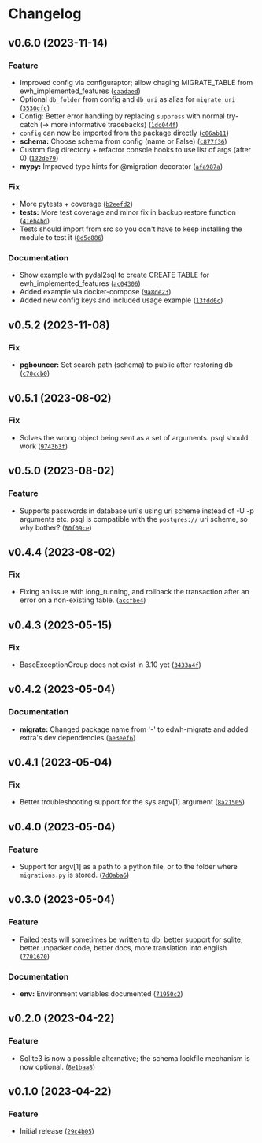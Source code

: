 # Changelog

<!--next-version-placeholder-->

## v0.6.0 (2023-11-14)
### Feature
* Improved config via configuraptor; allow chaging MIGRATE_TABLE from ewh_implemented_features ([`caadaed`](https://github.com/educationwarehouse/migrate/commit/caadaedaec90838255727d76cbbb8b3e1e91710c))
* Optional `db_folder` from config and `db_uri` as alias for `migrate_uri` ([`3530cfc`](https://github.com/educationwarehouse/migrate/commit/3530cfcf1a08e155ff01a8869abda650bede3712))
* Config: Better error handling by replacing `suppress` with normal try-catch (-> more informative tracebacks) ([`1dc044f`](https://github.com/educationwarehouse/migrate/commit/1dc044fd8c66389bb96a0ade69e62ea3fb924997))
* `config` can now be imported from the package directly ([`c06ab11`](https://github.com/educationwarehouse/migrate/commit/c06ab11a179919d4ac12dd03ceb91ec428033595))
* **schema:** Choose schema from config (name or False) ([`c877f36`](https://github.com/educationwarehouse/migrate/commit/c877f360bbf34ba5105b6834c80f54579c35cfce))
* Custom flag directory + refactor console hooks to use list of args (after 0) ([`132de79`](https://github.com/educationwarehouse/migrate/commit/132de79caa79fc9f2ea276abf22e24083d65b6c4))
* **mypy:** Improved type hints for @migration decorator ([`afa987a`](https://github.com/educationwarehouse/migrate/commit/afa987af1ca8cc9e7a4d65d047b0882f40999cec))

### Fix
* More pytests + coverage ([`b2eefd2`](https://github.com/educationwarehouse/migrate/commit/b2eefd22771e5569432652e5925a8ab312544e69))
* **tests:** More test coverage and minor fix in backup restore function ([`41eb4bd`](https://github.com/educationwarehouse/migrate/commit/41eb4bd0117ecf1e3c26f49e6d5bb546372adc2d))
* Tests should import from src so you don't have to keep installing the module to test it ([`8d5c886`](https://github.com/educationwarehouse/migrate/commit/8d5c886dae902fe2a9e7710631595243f4ec673e))

### Documentation
* Show example with pydal2sql to create CREATE TABLE for ewh_implemented_features ([`ac04306`](https://github.com/educationwarehouse/migrate/commit/ac0430604b6302f099ec541b2a7d5b7bb5b8ee1c))
* Added example via docker-compose ([`9a8de23`](https://github.com/educationwarehouse/migrate/commit/9a8de23c0675beb09c4599104efa7f95552b586d))
* Added new config keys and included usage example ([`13fdd6c`](https://github.com/educationwarehouse/migrate/commit/13fdd6c1aa12f3142d328424791d63dc9fc2590d))

## v0.5.2 (2023-11-08)
### Fix
* **pgbouncer:** Set search path (schema) to public after restoring db ([`c70ccb0`](https://github.com/educationwarehouse/migrate/commit/c70ccb0de377b35037de79d32a3d6ccadbf870f2))

## v0.5.1 (2023-08-02)
### Fix
* Solves the wrong object being sent as a set of arguments. psql should work ([`9743b3f`](https://github.com/educationwarehouse/migrate/commit/9743b3f4423b729a1bf739be0d2dc2052973bb1c))

## v0.5.0 (2023-08-02)
### Feature
* Supports passwords in database uri's using uri scheme instead of -U -p arguments etc. psql is compatible with the `postgres://` uri scheme, so why bother? ([`80f09ce`](https://github.com/educationwarehouse/migrate/commit/80f09ce15369ee6756afedc2a4d44e176a1c95fb))

## v0.4.4 (2023-08-02)
### Fix
* Fixing an issue with long_running, and rollback the transaction after an error on a non-existing table. ([`accfbe4`](https://github.com/educationwarehouse/migrate/commit/accfbe4fd3ee0c9ea6b9933025a33166a16d9105))

## v0.4.3 (2023-05-15)
### Fix
* BaseExceptionGroup does not exist in 3.10 yet ([`3433a4f`](https://github.com/educationwarehouse/migrate/commit/3433a4fda0d6ebfb2a551d9f5c3feb4f51e6afc0))

## v0.4.2 (2023-05-04)
### Documentation
* **migrate:** Changed package name from '-' to edwh-migrate and added extra's dev dependencies ([`ae3eef6`](https://github.com/educationwarehouse/migrate/commit/ae3eef6a1e2db47d03fcd60a57d768d79b7f4a32))

## v0.4.1 (2023-05-04)
### Fix
* Better troubleshooting support for the sys.argv[1] argument ([`8a21505`](https://github.com/educationwarehouse/migrate/commit/8a21505307618a45d993b772f1ea40e0c4b3343f))

## v0.4.0 (2023-05-04)
### Feature
* Support for argv[1] as a path to a python file, or to the folder where `migrations.py` is stored. ([`7d0aba6`](https://github.com/educationwarehouse/migrate/commit/7d0aba641907ca4100a10a3fba67e3286ab8f5c6))

## v0.3.0 (2023-05-04)
### Feature
* Failed tests will sometimes be written to db; better support for sqlite; better unpacker code, better docs, more translation into english ([`7701670`](https://github.com/educationwarehouse/migrate/commit/7701670b8e4adc234a2ae8abeac8780adda65330))

### Documentation
* **env:** Environment variables documented ([`71950c2`](https://github.com/educationwarehouse/migrate/commit/71950c20d6dbed59892192b7344dafd109131e9f))

## v0.2.0 (2023-04-22)
### Feature
* Sqlite3 is now a possible alternative; the schema lockfile mechanism is now optional. ([`8e1baa8`](https://github.com/educationwarehouse/migrate/commit/8e1baa8afe640234b36587fff2d2d6a0774fde63))

## v0.1.0 (2023-04-22)
### Feature
* Initial release ([`29c4b05`](https://github.com/educationwarehouse/migrate/commit/29c4b0526dacf428d4665e357a0081c00f7372e8))
